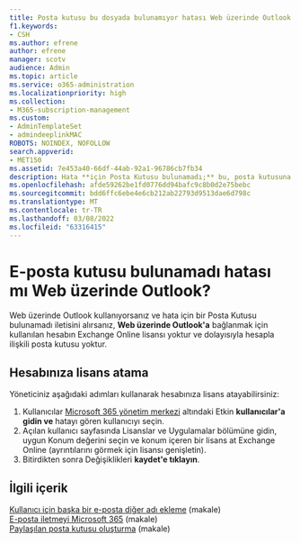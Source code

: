 ```yaml
---
title: Posta kutusu bu dosyada bulunamıyor hatası Web üzerinde Outlook
f1.keywords:
- CSH
ms.author: efrene
author: efrene
manager: scotv
audience: Admin
ms.topic: article
ms.service: o365-administration
ms.localizationpriority: high
ms.collection:
- M365-subscription-management
ms.custom:
- AdminTemplateSet
- admindeeplinkMAC
ROBOTS: NOINDEX, NOFOLLOW
search.appverid:
- MET150
ms.assetid: 7e453a40-66df-44ab-92a1-96786cb7fb34
description: Hata **için Posta Kutusu bulunamadı;** bu, posta kutusuna bağlanmak için Web üzerinde Outlook hesabın Exchange Online anlamına gelir.
ms.openlocfilehash: afde59262be1fd0776dd94bafc9c8b0d2e75bebc
ms.sourcegitcommit: bdd6ffc6ebe4e6cb212ab22793d9513dae6d798c
ms.translationtype: MT
ms.contentlocale: tr-TR
ms.lasthandoff: 03/08/2022
ms.locfileid: "63316415"
---
```

# <a name="getting-a-mailbox-not-found-error-in-outlook-on-the-web"></a>E-posta kutusu bulunamadı hatası mı Web üzerinde Outlook?

Web üzerinde Outlook kullanıyorsanız ve hata için bir Posta Kutusu bulunamadı iletisini alırsanız, **Web üzerinde Outlook'a** bağlanmak için kullanılan hesabın Exchange Online lisansı yoktur ve dolayısıyla hesapla ilişkili posta kutusu yoktur. 

## <a name="assign-a-license-to-your-account"></a>Hesabınıza lisans atama

Yöneticiniz aşağıdaki adımları kullanarak hesabınıza lisans atayabilirsiniz:

1. Kullanıcılar [Microsoft 365 yönetim merkezi](https://admin.microsoft.com/adminportal/home#/homepage) altındaki Etkin **kullanıcılar'a** **gidin ve** hatayı gören kullanıcıyı seçin.
1. Açılan kullanıcı sayfasında Lisanslar ve Uygulamalar bölümüne gidin,  uygun Konum değerini seçin ve konum içeren bir lisans  at Exchange Online (ayrıntılarını görmek için lisansı genişletin). 
1. Bitirdikten sonra Değişiklikleri  **kaydet'e tıklayın**.

## <a name="related-content"></a>İlgili içerik

[Kullanıcı için başka bir e-posta diğer adı ekleme](../email/add-another-email-alias-for-a-user.md) (makale)\
[E-posta iletmeyi Microsoft 365](../email/configure-email-forwarding.md) (makale)\
[Paylaşılan posta kutusu oluşturma](../email/create-a-shared-mailbox.md) (makale)